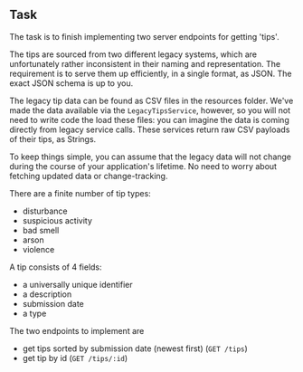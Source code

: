 ## Task
The task is to finish implementing two server endpoints for getting 'tips'.

The tips are sourced from two different legacy systems, which are unfortunately rather inconsistent in their naming and representation.
The requirement is to serve them up efficiently, in a single format, as JSON. The exact JSON schema is up to you.

The legacy tip data can be found as CSV files in the resources folder.
We've made the data available via the `LegacyTipsService`, however, so
you will not need to write code the load these files: you can imagine the data is coming directly from legacy service calls.
These services return raw CSV payloads of their tips, as Strings.

To keep things simple, you can assume that the legacy data will not change
during the course of your application's lifetime. No need to worry about
fetching updated data or change-tracking.

There are a finite number of tip types:
- disturbance
- suspicious activity
- bad smell
- arson
- violence

A tip consists of 4 fields:
- a universally unique identifier
- a description
- submission date
- a type

The two endpoints to implement are 
- get tips sorted by submission date (newest first) (`GET /tips`)
- get tip by id (`GET /tips/:id`)
 
